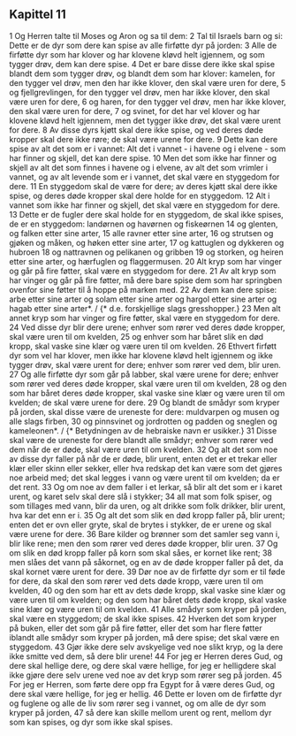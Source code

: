 ## Kapittel 11

1 Og Herren talte til Moses og Aron og sa til dem:
2 Tal til Israels barn og si: Dette er de dyr som dere kan spise av alle firføtte dyr på jorden:
3 Alle de firføtte dyr som har klover og har klovene kløvd helt igjennem, og som tygger drøv, dem kan dere spise.
4 Det er bare disse dere ikke skal spise blandt dem som tygger drøv, og blandt dem som har klover: kamelen, for den tygger vel drøv, men den har ikke klover, den skal være uren for dere,
5 og fjellgrevlingen, for den tygger vel drøv, men har ikke klover, den skal være uren for dere,
6 og haren, for den tygger vel drøv, men har ikke klover, den skal være uren for dere,
7 og svinet, for det har vel klover og har klovene kløvd helt igjennem, men det tygger ikke drøv, det skal være urent for dere.
8 Av disse dyrs kjøtt skal dere ikke spise, og ved deres døde kropper skal dere ikke røre; de skal være urene for dere.
9 Dette kan dere spise av alt det som er i vannet: Alt det i vannet - i havene og i elvene - som har finner og skjell, det kan dere spise.
10 Men det som ikke har finner og skjell av alt det som finnes i havene og i elvene, av alt det som vrimler i vannet, og av alt levende som er i vannet, det skal være en styggedom for dere.
11 En styggedom skal de være for dere; av deres kjøtt skal dere ikke spise, og deres døde kropper skal dere holde for en styggedom.
12 Alt i vannet som ikke har finner og skjell, det skal være en styggedom for dere.
13 Dette er de fugler dere skal holde for en styggedom, de skal ikke spises, de er en styggedom: landørnen og havørnen og fiskeørnen
14 og glenten, og falken etter sine arter,
15 alle ravner etter sine arter,
16 og strutsen og gjøken og måken, og høken etter sine arter,
17 og kattuglen og dykkeren og hubroen
18 og nattravnen og pelikanen og gribben
19 og storken, og heiren etter sine arter, og hærfuglen og flaggermusen.
20 Alt kryp som har vinger og går på fire føtter, skal være en styggedom for dere.
21 Av alt kryp som har vinger og går på fire føtter, må dere bare spise dem som har springben ovenfor sine føtter til å hoppe på marken med.
22 Av dem kan dere spise: arbe etter sine arter og solam etter sine arter og hargol etter sine arter og hagab etter sine arter*. / {* d.e. forskjellige slags gresshopper.}
23 Men alt annet kryp som har vinger og fire føtter, skal være en styggedom for dere.
24 Ved disse dyr blir dere urene; enhver som rører ved deres døde kropper, skal være uren til om kvelden,
25 og enhver som har båret slik en død kropp, skal vaske sine klær og være uren til om kvelden.
26 Ethvert firføtt dyr som vel har klover, men ikke har klovene kløvd helt igjennem og ikke tygger drøv, skal være urent for dere; enhver som rører ved dem, blir uren.
27 Og alle firføtte dyr som går på labber, skal være urene for dere; enhver som rører ved deres døde kropper, skal være uren til om kvelden,
28 og den som har båret deres døde kropper, skal vaske sine klær og være uren til om kvelden; de skal være urene for dere.
29 Og blandt de smådyr som kryper på jorden, skal disse være de ureneste for dere: muldvarpen og musen og alle slags firben,
30 og pinnsvinet og jordrotten og padden og sneglen og kameleonen*. / {* Betydningen av de hebraiske navn er usikker.}
31 Disse skal være de ureneste for dere blandt alle smådyr; enhver som rører ved dem når de er døde, skal være uren til om kvelden.
32 Og alt det som noe av disse dyr faller på når de er døde, blir urent, enten det er et trekar eller klær eller skinn eller sekker, eller hva redskap det kan være som det gjøres noe arbeid med; det skal legges i vann og være urent til om kvelden; da er det rent.
33 Og om noe av dem faller i et lerkar, så blir alt det som er i karet urent, og karet selv skal dere slå i stykker;
34 all mat som folk spiser, og som tillages med vann, blir da uren, og alt drikke som folk drikker, blir urent, hva kar det enn er i.
35 Og alt det som slik en død kropp faller på, blir urent; enten det er ovn eller gryte, skal de brytes i stykker, de er urene og skal være urene for dere.
36 Bare kilder og brønner som det samler seg vann i, blir like rene; men den som rører ved deres døde kropper, blir uren.
37 Og om slik en død kropp faller på korn som skal såes, er kornet like rent;
38 men slåes det vann på såkornet, og en av de døde kropper faller på det, da skal kornet være urent for dere.
39 Dør noe av de firføtte dyr som er til føde for dere, da skal den som rører ved dets døde kropp, være uren til om kvelden,
40 og den som har ett av dets døde kropp, skal vaske sine klær og være uren til om kvelden; og den som har båret dets døde kropp, skal vaske sine klær og være uren til om kvelden.
41 Alle smådyr som kryper på jorden, skal være en styggedom; de skal ikke spises.
42 Hverken det som kryper på buken, eller det som går på fire føtter, eller det som har flere føtter iblandt alle smådyr som kryper på jorden, må dere spise; det skal være en styggedom.
43 Gjør ikke dere selv avskyelige ved noe slikt kryp, og la dere ikke smitte ved dem, så dere blir urene!
44 For jeg er Herren deres Gud, og dere skal hellige dere, og dere skal være hellige, for jeg er helligdere skal ikke gjøre dere selv urene ved noe av det kryp som rører seg på jorden.
45 For jeg er Herren, som førte dere opp fra Egypt for å være deres Gud, og dere skal være hellige, for jeg er hellig.
46 Dette er loven om de firføtte dyr og fuglene og alle de liv som rører seg i vannet, og om alle de dyr som kryper på jorden,
47 så dere kan skille mellom urent og rent, mellom dyr som kan spises, og dyr som ikke skal spises.
